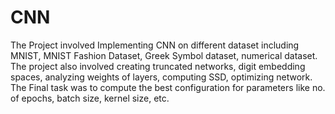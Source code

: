 # CNN
The Project involved Implementing CNN on different dataset including MNIST, MNIST Fashion Dataset, Greek Symbol dataset, numerical dataset. The project also involved creating truncated networks, digit embedding spaces, analyzing weights of layers, computing SSD, optimizing network. The Final task was to compute the best configuration for parameters like no. of epochs, batch size, kernel size, etc.
